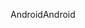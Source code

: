 <span data-ttu-id="67b72-101">‏‏Android</span><span class="sxs-lookup"><span data-stu-id="67b72-101">Android</span></span>